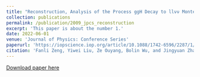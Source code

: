 ```yaml
---
title: "Reconstruction, Analysis of the Process ggH Decay to llνν Monte Carlo with MH=125 GeV and Introduction of the Physical Background"
collection: publications
permalink: /publication/2009_jpcs_reconstruction
excerpt: 'This paper is about the number 1.'
date: 2022-06-01
venue: 'Journal of Physics: Conference Series'
paperurl: 'https://iopscience.iop.org/article/10.1088/1742-6596/2287/1/012030'
citation: 'Fanli Zeng, Yiwei Liu, Ze Ouyang, Bolin Wu, and Jingyuan Zhang. (2022). &quot; <i>Journal of Physics: Conference Series</i>. 2287(012030).'
---
```

[Download paper here](http://ze-ouyang.github.io/files/2009_jpcs_reconstruction.pdf)

